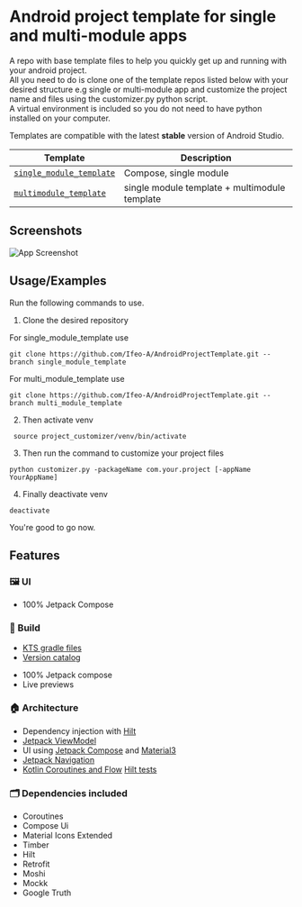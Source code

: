 # Android project template for single and multi-module apps

A repo with base template files to help you quickly get up and running with your android
project. <br>
All you need to do is clone one of the template repos listed below with your desired structure e.g
single or multi-module app and customize the project name and files using the customizer.py python
script. <br>
A virtual environment is included so you do not need to have python installed on your computer.

Templates are compatible with the latest **stable** version of Android Studio.

| Template                                                                                                 | Description                                   |
|----------------------------------------------------------------------------------------------------------|-----------------------------------------------|
| [`single_module_template`](https://github.com/Ifeo-A/AndroidProjectTemplate/tree/single_module_template) | Compose, single module                        |
| [`multimodule_template`](https://github.com/Ifeo-A/AndroidProjectTemplate/tree/multi_module_template)    | single module template + multimodule template |

## Screenshots

![App Screenshot](https://via.placeholder.com/468x300?text=App+Screenshot+Here)

## Usage/Examples

Run the following commands to use.

1. Clone the desired repository <br>

For single_module_template use 
```
git clone https://github.com/Ifeo-A/AndroidProjectTemplate.git --branch single_module_template
```

For multi_module_template use
```
git clone https://github.com/Ifeo-A/AndroidProjectTemplate.git --branch multi_module_template
```

2. Then activate venv

```
 source project_customizer/venv/bin/activate  
```

3. Then run the command to customize your project files

```
python customizer.py -packageName com.your.project [-appName YourAppName]
```

4. Finally deactivate venv

```
deactivate
```

You're good to go now.

## Features

### 🖼️ UI

* 100% Jetpack Compose

### 🧱 Build

* [KTS gradle files](https://docs.gradle.org/current/userguide/kotlin_dsl.html)
* [Version catalog](https://docs.gradle.org/current/userguide/platforms.html)

- 100% Jetpack compose
- Live previews

### 🏠 Architecture

* Dependency injection
  with [Hilt](https://developer.android.com/training/dependency-injection/hilt-android)
* [Jetpack ViewModel](https://developer.android.com/topic/libraries/architecture/viewmodel)
* UI using [Jetpack Compose](https://developer.android.com/jetpack/compose) and
  [Material3](https://developer.android.com/jetpack/androidx/releases/compose-material3)
* [Jetpack Navigation](https://developer.android.com/jetpack/compose/navigation)
* [Kotlin Coroutines and Flow](https://developer.android.com/kotlin/coroutines)
  [Hilt tests](https://developer.android.com/training/dependency-injection/hilt-testing)

### 🗂 Dependencies included

* Coroutines
* Compose Ui
* Material Icons Extended
* Timber
* Hilt
* Retrofit
* Moshi
* Mockk
* Google Truth


